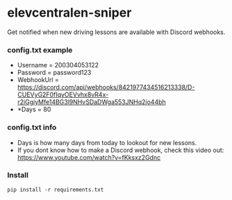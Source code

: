 # elevcentralen-sniper
Get notified when new driving lessons are available with Discord webhooks.

### config.txt example
* Username = 200304053122
* Password = password123
* WebhookUrl = https://discord.com/api/webhooks/8421977434516213338/D-CUEVyG2F0fIqyOEVvhx8vR4x-r2iGgiyMfe14BG3l9NHvSDaDWga553JNHq2jo44bh
* *Days = 80

### config.txt info
* Days is how many days from today to lookout for new lessons.
* If you dont know how to make a Discord webhook, check this video out: https://www.youtube.com/watch?v=fKksxz2Gdnc

### Install
```
pip install -r requirements.txt
```

